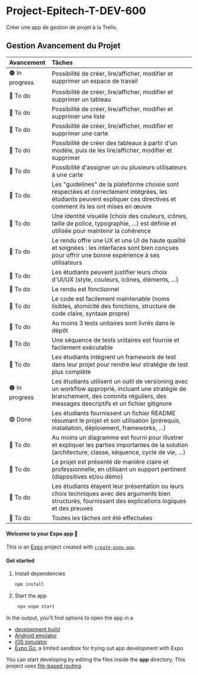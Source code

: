 # Project-Epitech-T-DEV-600
Créer une app de gestion de projet à la Trello.  
  
  
## Gestion Avancement du Projet
| Avancement | Tâches |
| :--------- |:------ |
| 🟠 In progress | Possibilité de créer, lire/afficher, modifier et supprimer un espace de travail |
| 🔴 To do | Possibilité de créer, lire/afficher, modifier et supprimer un tableau |
| 🔴 To do | Possibilité de créer, lire/afficher, modifier et supprimer une liste |
| 🔴 To do | Possibilité de créer, lire/afficher, modifier et supprimer une carte |
| 🔴 To do | Possibilité de créer des tableaux à partir d'un modèle, puis de les lire/afficher, modifier et supprimer |
| 🔴 To do | Possibilité d'assigner un ou plusieurs utilisateurs à une carte |
| 🔴 To do | Les "guidelines" de la plateforme choisie sont respectées et correctement intégrées, les étudiants peuvent expliquer ces directives et comment ils les ont mises en œuvre |
| 🔴 To do | Une identité visuelle (choix des couleurs, icônes, taille de police, typographie, ...) est définie et utilisée pour maintenir la cohérence |
| 🔴 To do | Le rendu offre une UX et une UI de haute qualité et soignées : les interfaces sont bien conçues pour offrir une bonne expérience à ses utilisateurs |
| 🔴 To do | Les étudiants peuvent justifier leurs choix d'UI/UX (style, couleurs, icônes, éléments, ...) |
| 🔴 To do | Le rendu est fonctionnel |
| 🔴 To do | Le code est facilement maintenable (noms lisibles, atomicité des fonctions, structure de code claire, syntaxe propre) |
| 🔴 To do | Au moins 3 tests unitaires sont livrés dans le dépôt |
| 🔴 To do | Une séquence de tests unitaires est fournie et facilement exécutable |
| 🔴 To do | Les étudiants intègrent un framework de test dans leur projet pour rendre leur stratégie de test plus complète |
| 🟠 In progress | Les étudiants utilisent un outil de versioning avec un workflow approprié, incluant une stratégie de branchement, des commits réguliers, des messages descriptifs et un fichier gitignore |
| 🟢 Done | Les étudiants fournissent un fichier README résumant le projet et son utilisation (prérequis, installation, déploiement, frameworks, ...) |
| 🔴 To do | Au moins un diagramme est fourni pour illustrer et expliquer les parties importantes de la solution (architecture, classe, séquence, cycle de vie, ...) |
| 🔴 To do | Le projet est présenté de manière claire et professionnelle, en utilisant un support pertinent (diapositives et/ou démo) |
| 🔴 To do | Les étudiants étayent leur présentation ou leurs choix techniques avec des arguments bien structurés, fournissant des explications logiques et des preuves |
| 🔴 To do | Toutes les tâches ont été effectuées |



#### Welcome to your Expo app 👋

This is an [Expo](https://expo.dev) project created with [`create-expo-app`](https://www.npmjs.com/package/create-expo-app).

#### Get started

1. Install dependencies

   ```bash
   npm install
   ```

2. Start the app

   ```bash
    npx expo start
   ```

In the output, you'll find options to open the app in a

- [development build](https://docs.expo.dev/develop/development-builds/introduction/)
- [Android emulator](https://docs.expo.dev/workflow/android-studio-emulator/)
- [iOS simulator](https://docs.expo.dev/workflow/ios-simulator/)
- [Expo Go](https://expo.dev/go), a limited sandbox for trying out app development with Expo

You can start developing by editing the files inside the **app** directory. This project uses [file-based routing](https://docs.expo.dev/router/introduction).